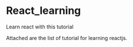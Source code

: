 # React_learning
Learn react with this tutorial

Attached are the list of tutorial for learning reactjs.

